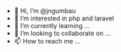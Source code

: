 - 👋 Hi, I’m @jngumbau
- 👀 I’m interested in  php and laravel
- 🌱 I’m currently learning ...
- 💞️ I’m looking to collaborate on ...
- 📫 How to reach me ...

<!---
jngumbau/jngumbau is a ✨ special ✨ repository because its `README.md` (this file) appears on your GitHub profile.
You can click the Preview link to take a look at your changes.
--->
